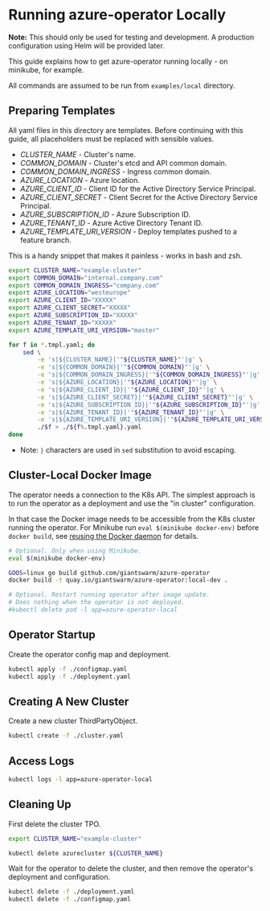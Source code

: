 # Running azure-operator Locally

**Note:** This should only be used for testing and development.
A production configuration using Helm will be provided later.

This guide explains how to get azure-operator running locally - on minikube, for
example. 

All commands are assumed to be run from `examples/local` directory.

## Preparing Templates

All yaml files in this directory are templates. Before continuing with this
guide, all placeholders must be replaced with sensible values.

- *CLUSTER_NAME* - Cluster's name.
- *COMMON_DOMAIN* - Cluster's etcd and API common domain.
- *COMMON_DOMAIN_INGRESS* - Ingress common domain.
- *AZURE_LOCATION* - Azure location.
- *AZURE_CLIENT_ID* - Client ID for the Active Directory Service Principal.
- *AZURE_CLIENT_SECRET* - Client Secret for the Active Directory Service Principal.
- *AZURE_SUBSCRIPTION_ID* - Azure Subscription ID.
- *AZURE_TENANT_ID* - Azure Active Directory Tenant ID.
- *AZURE_TEMPLATE_URI_VERSION* - Deploy templates pushed to a feature branch.

This is a handy snippet that makes it painless - works in bash and zsh.

```bash
export CLUSTER_NAME="example-cluster"
export COMMON_DOMAIN="internal.company.com"
export COMMON_DOMAIN_INGRESS="company.com"
export AZURE_LOCATION="westeurope"
export AZURE_CLIENT_ID="XXXXX"
export AZURE_CLIENT_SECRET="XXXXX"
export AZURE_SUBSCRIPTION_ID="XXXXX"
export AZURE_TENANT_ID="XXXXX"
export AZURE_TEMPLATE_URI_VERSION="master"

for f in *.tmpl.yaml; do
    sed \
        -e 's|${CLUSTER_NAME}|'"${CLUSTER_NAME}"'|g' \
        -e 's|${COMMON_DOMAIN}|'"${COMMON_DOMAIN}"'|g' \
        -e 's|${COMMON_DOMAIN_INGRESS}|'"${COMMON_DOMAIN_INGRESS}"'|g' \
        -e 's|${AZURE_LOCATION}|'"${AZURE_LOCATION}"'|g' \
        -e 's|${AZURE_CLIENT_ID}|'"${AZURE_CLIENT_ID}"'|g' \
        -e 's|${AZURE_CLIENT_SECRET}|'"${AZURE_CLIENT_SECRET}"'|g' \
        -e 's|${AZURE_SUBSCRIPTION_ID}|'"${AZURE_SUBSCRIPTION_ID}"'|g' \
        -e 's|${AZURE_TENANT_ID}|'"${AZURE_TENANT_ID}"'|g' \
        -e 's|${AZURE_TEMPLATE_URI_VERSION}|'"${AZURE_TEMPLATE_URI_VERSION}"'|g' \
        ./$f > ./${f%.tmpl.yaml}.yaml
done
```

- Note: `|` characters are used in `sed` substitution to avoid escaping.

## Cluster-Local Docker Image

The operator needs a connection to the K8s API. The simplest approach is to run
the operator as a deployment and use the "in cluster" configuration.

In that case the Docker image needs to be accessible from the K8s cluster
running the operator. For Minikube run `eval $(minikube docker-env)` before
`docker build`, see [reusing the Docker daemon] for details.

[reusing the docker daemon]: https://github.com/kubernetes/minikube/blob/master/docs/reusing_the_docker_daemon.md 

```bash
# Optional. Only when using Minikube.
eval $(minikube docker-env)

GOOS=linux go build github.com/giantswarm/azure-operator
docker build -t quay.io/giantswarm/azure-operator:local-dev .

# Optional. Restart running operator after image update.
# Does nothing when the operator is not deployed.
#kubectl delete pod -l app=azure-operator-local
```

## Operator Startup

Create the operator config map and deployment.

```bash
kubectl apply -f ./configmap.yaml
kubectl apply -f ./deployment.yaml
```

## Creating A New Cluster

Create a new cluster ThirdPartyObject.

```bash
kubectl create -f ./cluster.yaml
```

## Access Logs

```bash
kubectl logs -l app=azure-operator-local
```

## Cleaning Up

First delete the cluster TPO.

```bash
export CLUSTER_NAME="example-cluster"

kubectl delete azurecluster ${CLUSTER_NAME}
```

Wait for the operator to delete the cluster, and then remove the operator's
deployment and configuration.

```bash
kubectl delete -f ./deployment.yaml
kubectl delete -f ./configmap.yaml
```
